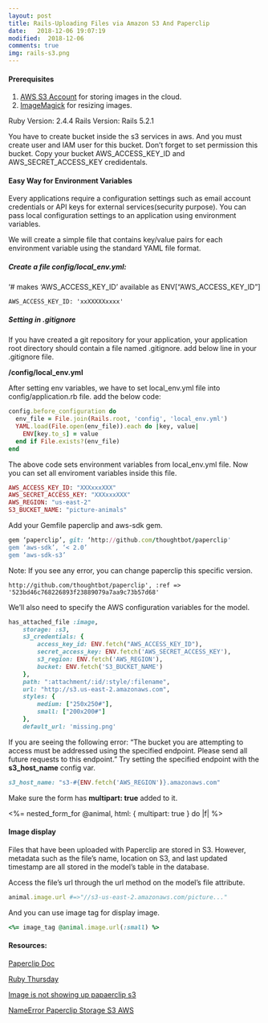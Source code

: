 ```yaml
---
layout: post
title: Rails-Uploading Files via Amazon S3 And Paperclip
date:   2018-12-06 19:07:19
modified:  2018-12-06
comments: true
img: rails-s3.png
---
```


#### Prerequisites

1. [AWS S3 Account](http://devcenter.heroku.com/articles/s3#s3-setup) for storing images in the cloud.
2. [ImageMagick](http://www.imagemagick.org/script/index.php) for resizing images.

Ruby Version: 2.4.4
Rails Version: Rails 5.2.1

You have to create bucket inside the s3 services in aws. And you must create user and IAM user for this bucket. Don’t forget to set permission this bucket. Copy your bucket AWS_ACCESS_KEY_ID and AWS_SECRET_ACCESS_KEY credidentals.

#### Easy Way for Environment Variables

Every applications require a configuration settings such as email account credentials or API keys for external services(security purpose). You can pass local configuration settings to an application using environment variables.

We will create a simple file that contains key/value pairs for each environment variable using the standard YAML file format.

##### Create a file config/local_env.yml:

‘# makes ‘AWS_ACCESS_KEY_ID’ available as ENV[“AWS_ACCESS_KEY_ID”]
```
AWS_ACCESS_KEY_ID: 'xxXXXXXxxxx'
```

##### Setting in .gitignore

If you have created a git repository for your application, your application root directory should contain a file named .gitignore.
add below line in your .gitignore file.

**/config/local_env.yml**

After setting env variables, we have to set local_env.yml file into config/application.rb file.
add the below code:

```ruby
config.before_configuration do
  env_file = File.join(Rails.root, 'config', 'local_env.yml')
  YAML.load(File.open(env_file)).each do |key, value|
    ENV[key.to_s] = value
  end if File.exists?(env_file)
end
```

The above code sets environment variables from local_env.yml file. Now you can set all enviroment variables inside this file.

```ruby
AWS_ACCESS_KEY_ID: "XXXxxxXXX"
AWS_SECRET_ACCESS_KEY: "XXXxxxXXX"
AWS_REGION: "us-east-2"
S3_BUCKET_NAME: "picture-animals"
```

Add your Gemfile paperclip and aws-sdk gem.

```ruby
gem ‘paperclip’, git: ‘http://github.com/thoughtbot/paperclip'
gem ‘aws-sdk’, ‘< 2.0’
gem ‘aws-sdk-s3’
```

Note: If you see any error, you can change paperclip this specific version.

```
http://github.com/thoughtbot/paperclip', :ref => '523bd46c768226893f23889079a7aa9c73b57d68'
```

We’ll also need to specify the AWS configuration variables for the model.

```ruby
has_attached_file :image,
    storage: :s3,
    s3_credentials: {
        access_key_id: ENV.fetch("AWS_ACCESS_KEY_ID"),
        secret_access_key: ENV.fetch('AWS_SECRET_ACCESS_KEY'),
        s3_region: ENV.fetch('AWS_REGION'),
        bucket: ENV.fetch('S3_BUCKET_NAME')
    },
    path: ":attachment/:id/:style/:filename",
    url: "http://s3.us-east-2.amazonaws.com",
    styles: {
        medium: ["250x250#"],
        small: ["200x200#"]
    },
    default_url: 'missing.png'
```

If you are seeing the following error: “The bucket you are attempting to access must be addressed using the specified endpoint. Please send all future requests to this endpoint.” Try setting the specified endpoint with the **s3_host_name** config var.

```ruby
s3_host_name: "s3-#{ENV.fetch('AWS_REGION')}.amazonaws.com"
```

Make sure the form has **multipart: true** added to it.

<%= nested_form_for @animal, html: { multipart: true } do |f| %>

#### Image display

Files that have been uploaded with Paperclip are stored in S3. However, metadata such as the file’s name, location on S3, and last updated timestamp are all stored in the model’s table in the database.

Access the file’s url through the url method on the model’s file attribute.

```ruby
animal.image.url #=>"//s3-us-east-2.amazonaws.com/picture..."
```

And you can use image tag for display image.

```ruby
<%= image_tag @animal.image.url(:small) %>
```

#### Resources:

[Paperclip Doc](http://www.rubydoc.info/github/thoughtbot/paperclip/Paperclip/Storage/S3)

[Ruby Thursday](http://www.youtube.com/watch?v=Tc1dXKUlI_A)

[Image is not showing up papaerclip s3](http://stackoverflow.com/questions/36410940/rails4-2-images-not-showing-up-using-aws-s3-paperclip-gem)

[NameError Paperclip Storage S3 AWS](http://stackoverflow.com/questions/28374401/nameerror-uninitialized-constant-paperclipstorages3aws)




